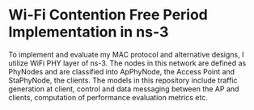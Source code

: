 # Wi-Fi Contention Free Period Implementation in ns-3

To implement and evaluate my MAC protocol and alternative designs, I utilize WiFi PHY layer of ns-3. The nodes in this network are defined as PhyNodes and are classified into ApPhyNode, the Access Point and StaPhyNode, the clients. The models in this repository include traffic generation at client, control and data messaging between the AP and clients, computation of performance evaluation metrics etc.
